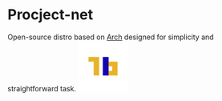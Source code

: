 # Procject-net
Open-source distro based on <a href="https://archlinux.org/" target="_blank">Arch</a>
designed for simplicity and straightforward task. 
<img src="Logo.png" width="100" height="100">

